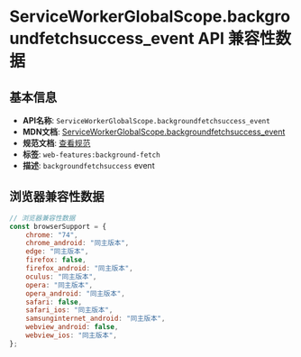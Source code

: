 # ServiceWorkerGlobalScope.backgroundfetchsuccess_event API 兼容性数据

## 基本信息

- **API名称**: `ServiceWorkerGlobalScope.backgroundfetchsuccess_event`
- **MDN文档**: [ServiceWorkerGlobalScope.backgroundfetchsuccess_event](https://developer.mozilla.org/docs/Web/API/ServiceWorkerGlobalScope/backgroundfetchsuccess_event)
- **规范文档**: [查看规范](https://wicg.github.io/background-fetch/#dom-serviceworkerglobalscope-onbackgroundfetchsuccess)
- **标签**: `web-features:background-fetch`
- **描述**: `backgroundfetchsuccess` event

## 浏览器兼容性数据

```javascript
// 浏览器兼容性数据
const browserSupport = {
    chrome: "74",
    chrome_android: "同主版本",
    edge: "同主版本",
    firefox: false,
    firefox_android: "同主版本",
    oculus: "同主版本",
    opera: "同主版本",
    opera_android: "同主版本",
    safari: false,
    safari_ios: "同主版本",
    samsunginternet_android: "同主版本",
    webview_android: false,
    webview_ios: "同主版本",
};

```

